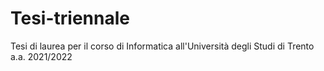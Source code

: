# Tesi-triennale
Tesi di laurea per il corso di Informatica all'Università degli Studi di Trento a.a. 2021/2022
